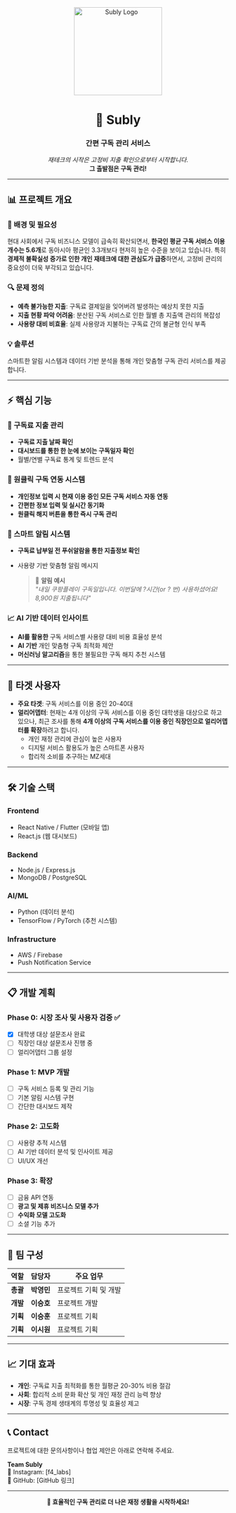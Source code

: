 <div align="center">
  <img width="200" height="200" alt="Subly Logo" src="https://github.com/user-attachments/assets/c944ccea-b8c0-468d-b626-baf39ace138c" />
  
  # 🔔 Subly
  ### 간편 구독 관리 서비스
  
  *재테크의 시작은 고정비 지출 확인으로부터 시작합니다.*  
  **그 출발점은 구독 관리!**
  
</div>

---

## 📊 프로젝트 개요

### 🎯 배경 및 필요성
현대 사회에서 구독 비즈니스 모델이 급속히 확산되면서, **한국인 평균 구독 서비스 이용 개수는 5.6개**로 동아시아 평균인 3.3개보다 현저히 높은 수준을 보이고 있습니다. 특히 **경제적 불확실성 증가로 인한 개인 재테크에 대한 관심도가 급증**하면서, 고정비 관리의 중요성이 더욱 부각되고 있습니다.

### 🔍 문제 정의
- **예측 불가능한 지출**: 구독료 결제일을 잊어버려 발생하는 예상치 못한 지출
- **지출 현황 파악 어려움**: 분산된 구독 서비스로 인한 월별 총 지출액 관리의 복잡성
- **사용량 대비 비효율**: 실제 사용량과 지불하는 구독료 간의 불균형 인식 부족

### 💡 솔루션
스마트한 알림 시스템과 데이터 기반 분석을 통해 개인 맞춤형 구독 관리 서비스를 제공합니다.

---

## ⚡ 핵심 기능

### 📅 구독료 지출 관리
- **구독료 지출 날짜 확인**
- **대시보드를 통한 한 눈에 보이는 구독일자 확인**
- 월별/연별 구독료 통계 및 트렌드 분석

### 🔗 원클릭 구독 연동 시스템
- **개인정보 입력 시 현재 이용 중인 모든 구독 서비스 자동 연동**
- **간편한 정보 입력 및 실시간 동기화**
- **원클릭 해지 버튼을 통한 즉시 구독 관리**

### 🔔 스마트 알림 시스템
- **구독료 납부일 전 푸쉬알람을 통한 지출정보 확인**
- 사용량 기반 맞춤형 알림 메시지
  
  > 📱 **알림 예시**  
  > *"내일 쿠팡플레이 구독일입니다. 이번달에 ?시간(or ? 번) 사용하셨어요! 8,900원 지출됩니다"*

### 📈 AI 기반 데이터 인사이트
- **AI를 활용한** 구독 서비스별 사용량 대비 비용 효율성 분석
- **AI 기반** 개인 맞춤형 구독 최적화 제안
- **머신러닝 알고리즘**을 통한 불필요한 구독 해지 추천 시스템

---

## 🎯 타겟 사용자

- **주요 타겟**: 구독 서비스를 이용 중인 20-40대
- **얼리어뎁터**: 현재는 4개 이상의 구독 서비스를 이용 중인 대학생을 대상으로 하고 있으나, 최근 조사를 통해 **4개 이상의 구독 서비스를 이용 중인 직장인으로 얼리어뎁터를 확장**하려고 합니다.
  - 개인 재정 관리에 관심이 높은 사용자
  - 디지털 서비스 활용도가 높은 스마트폰 사용자
  - 합리적 소비를 추구하는 MZ세대

---

## 🛠 기술 스택

### Frontend
- React Native / Flutter (모바일 앱)
- React.js (웹 대시보드)

### Backend
- Node.js / Express.js
- MongoDB / PostgreSQL

### AI/ML
- Python (데이터 분석)
- TensorFlow / PyTorch (추천 시스템)

### Infrastructure
- AWS / Firebase
- Push Notification Service

---

## 📋 개발 계획

### Phase 0: 시장 조사 및 사용자 검증 ✅
- [x] 대학생 대상 설문조사 완료
- [ ] 직장인 대상 설문조사 진행 중
- [ ] 얼리어뎁터 그룹 설정

### Phase 1: MVP 개발
- [ ] 구독 서비스 등록 및 관리 기능
- [ ] 기본 알림 시스템 구현
- [ ] 간단한 대시보드 제작

### Phase 2: 고도화
- [ ] 사용량 추적 시스템
- [ ] AI 기반 데이터 분석 및 인사이트 제공
- [ ] UI/UX 개선

### Phase 3: 확장
- [ ] 금융 API 연동
- [ ] **광고 및 제휴 비즈니스 모델 추가**
- [ ] **수익화 모델 고도화**
- [ ] 소셜 기능 추가

---

## 👥 팀 구성

| 역할 | 담당자 | 주요 업무 |
|------|--------|-----------|
| **총괄** | **박영민** | 프로젝트 기획 및 개발 |
| **개발** | **이승호** | 프로젝트 개발 |
| **기획** | **이승훈** | 프로젝트 기획 |
| **기획** | **이시원** | 프로젝트 기획 |

---

## 📈 기대 효과

- **개인**: 구독료 지출 최적화를 통한 월평균 20-30% 비용 절감
- **사회**: 합리적 소비 문화 확산 및 개인 재정 관리 능력 향상
- **시장**: 구독 경제 생태계의 투명성 및 효율성 제고

---

## 📞 Contact

프로젝트에 대한 문의사항이나 협업 제안은 아래로 연락해 주세요.

**Team Subly**  
📧 Instagram: [f4_labs]  
🔗 GitHub: [GitHub 링크]

---

<div align="center">
  
  **🚀 효율적인 구독 관리로 더 나은 재정 생활을 시작하세요!**
  
</div>
